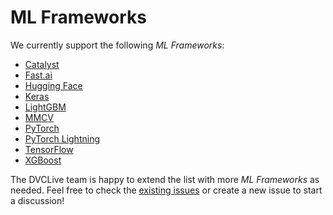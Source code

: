 # ML Frameworks

We currently support the following _ML Frameworks_:

- [Catalyst](/doc/dvclive/api-reference/ml-frameworks/catalyst)
- [Fast.ai](/doc/dvclive/api-reference/ml-frameworks/fastai)
- [Hugging Face](/doc/dvclive/api-reference/ml-frameworks/huggingface)
- [Keras](/doc/dvclive/api-reference/ml-frameworks/keras)
- [LightGBM](/doc/dvclive/api-reference/ml-frameworks/lightgbm)
- [MMCV](/doc/dvclive/api-reference/ml-frameworks/mmcv)
- [PyTorch](/doc/dvclive/api-reference/ml-frameworks/pytorch)
- [PyTorch Lightning](/doc/dvclive/api-reference/ml-frameworks/pytorch-lightning)
- [TensorFlow](/doc/dvclive/api-reference/ml-frameworks/tensorflow)
- [XGBoost](/doc/dvclive/api-reference/ml-frameworks/xgboost)

The DVCLive team is happy to extend the list with more _ML Frameworks_ as
needed. Feel free to check the
[existing issues](https://github.com/iterative/dvclive/issues?q=is%3Aissue+is%3Aopen+label%3Aintegrations)
or create a new issue to start a discussion!
